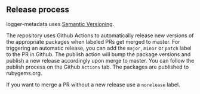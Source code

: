 ## Release process

logger-metadata uses [Semantic Versioning](https://semver.org).

The repository uses Github Actions to automatically release new versions of the appropriate packages when labeled PRs get merged to master. For triggering an automatic release, you can add the `major`, `minor` or `patch` label to the PR in Github. The publish action will bump the package versions and publish a new release accordingly upon merge to master. You can follow the publish process on the Github `Actions` tab. The packages are published to rubygems.org.

If you want to merge a PR without a new release use a `norelease` label.